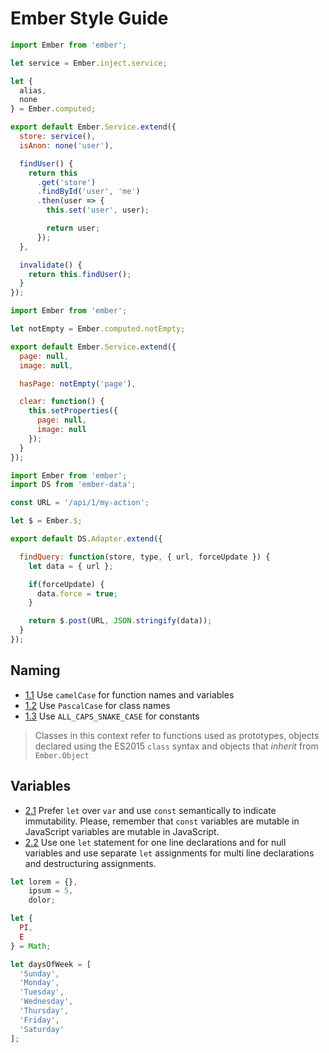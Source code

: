 # Ember Style Guide

```js
import Ember from 'ember';

let service = Ember.inject.service;

let {
  alias,
  none
} = Ember.computed;

export default Ember.Service.extend({
  store: service(),
  isAnon: none('user'),

  findUser() {
    return this
      .get('store')
      .findById('user', 'me')
      .then(user => {
        this.set('user', user);

        return user;
      });
  },

  invalidate() {
    return this.findUser();
  }
});
```

```js
import Ember from 'ember';

let notEmpty = Ember.computed.notEmpty;

export default Ember.Service.extend({
  page: null,
  image: null,

  hasPage: notEmpty('page'),

  clear: function() {
    this.setProperties({
      page: null,
      image: null
    });
  }
});
```

```js
import Ember from 'ember';
import DS from 'ember-data';

const URL = '/api/1/my-action';

let $ = Ember.$;

export default DS.Adapter.extend({

  findQuery: function(store, type, { url, forceUpdate }) {
    let data = { url };

    if(forceUpdate) {
      data.force = true;
    }

    return $.post(URL, JSON.stringify(data));
  }
});
```

## Naming

* [1.1](#1.1) Use `camelCase` for function names and variables
* [1.2](#1.2) Use `PascalCase` for class names
* [1.3](#1.3) Use `ALL_CAPS_SNAKE_CASE` for constants

> Classes in this context refer to functions used as prototypes, objects
> declared using the ES2015 `class` syntax and objects that _inherit_ from
> `Ember.Object`

## Variables

* [2.1](#2.1) Prefer `let` over `var` and use `const` semantically to indicate
  immutability. Please, remember that `const` variables are mutable in
  JavaScript variables are mutable in JavaScript.
* [2.2](#2.2) Use one `let` statement for one line declarations and for null
  variables and use separate `let` assignments for multi line declarations and
  destructuring assignments.

```js
let lorem = {},
    ipsum = 5,
    dolor;

let {
  PI,
  E
} = Math;

let daysOfWeek = [
  'Sunday',
  'Monday',
  'Tuesday',
  'Wednesday',
  'Thursday',
  'Friday',
  'Saturday'
];
```
